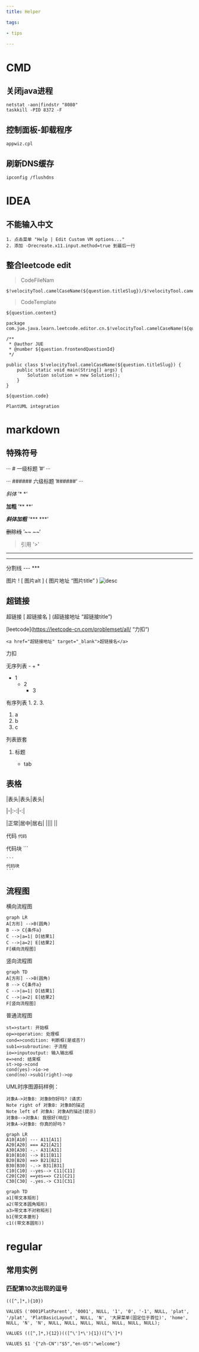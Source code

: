 ```yaml
---
title: Helper

tags:

- tips

---
```


# CMD

## 关闭java进程

```
netstat -aon|findstr "8080"
taskkill -PID 8372 -F
```

## 控制面板-卸载程序

```
appwiz.cpl
```

## 刷新DNS缓存

```
ipconfig /flushdns
```

# IDEA

## 不能输入中文

```
1. 点击菜单 "Help | Edit Custom VM options..."
2. 添加 -Drecreate.x11.input.method=true 到最后一行
```

## 整合leetcode edit

> CodeFileNam

```
$!velocityTool.camelCaseName(${question.titleSlug})/$!velocityTool.camelCaseName(${question.titleSlug})
```

> CodeTemplate

```
${question.content}

package com.jue.java.learn.leetcode.editor.cn.$!velocityTool.camelCaseName(${question.titleSlug});

/**
 * @author JUE
 * @number ${question.frontendQuestionId}
 */

public class $!velocityTool.camelCaseName(${question.titleSlug}) {
    public static void main(String[] args) {
        Solution solution = new Solution();
    }
}

${question.code}
```

```PlantUML integration ```

# markdown

## 特殊符号

··· # 一级标题 ’#‘ ···

··· ###### 六级标题 ’######‘ ···

*斜体* ’* *‘

**加粗** ’** **‘

***斜体加粗***  '*** ***'

~~删除线~~ ’~~ ~~‘

> 引用 '>'

---

***

分割线 --- ***

图片 ! [ 图片alt ] ( 图片地址
“图片title” ) ![desc](https://ss0.bdstatic.com/70cFvHSh_Q1YnxGkpoWK1HF6hhy/it/u=702257389,1274025419&fm=27&gp=0.jpg "title")

## 超链接

超链接 [ 超链接名 ] (超链接地址 “超链接title”)

[leetcode](https://leetcode-cn.com/problemset/all/  “力扣“)

```
<a href="超链接地址" target="_blank">超链接名</a>
```

<a herf="https://leetcode-cn.com/problemset/all/" target="_blank">力扣</a>

无序列表 - + *

- 1
    + 2
        * 3

有序列表 1. 2. 3.

1. a
2. b
3. c

列表嵌套

1. 标题

    * tab

## 表格

|表头|表头|表头|

|-|:-:|-:|

|正常|居中|居右| |||| ||

代码 `代码`

代码块 ```

````
​```
代码块
​```
````

## 流程图

横向流程图

```mermaid
graph LR
A[方形] -->B(圆角)
B --> C{条件a}
C -->|a=1| D[结果1]
C -->|a=2| E[结果2]
F[横向流程图]
```

竖向流程图

```mermaid
graph TD
A[方形] -->B(圆角)
B --> C{条件a}
C -->|a=1| D[结果1]
C -->|a=2| E[结果2]
F[竖向流程图]
```

普通流程图

```flow
st=>start: 开始框
op=>operation: 处理框
cond=>condition: 判断框(是或否?)
sub1=>subroutine: 子流程
io=>inputoutput: 输入输出框
e=>end: 结束框
st->op->cond
cond(yes)->io->e
cond(no)->sub1(right)->op
```

UML时序图源码样例：

```sequence
对象A->对象B: 对象B你好吗?（请求）
Note right of 对象B: 对象B的描述
Note left of 对象A: 对象A的描述(提示)
对象B-->对象A: 我很好(响应)
对象A->对象B: 你真的好吗？
```

```mermaid
graph LR
A10[A10] --- A11[A11]
A20[A20] === A21[A21]
A30[A30] -.- A31[A31]
B10[B10] --> B11[B11]
B20[B20] ==> B21[B21]
B30[B30] -.-> B31[B31]
C10[C10] --yes--> C11[C11]
C20[C20] ==yes==> C21[C21]
C30[C30] -.yes.-> C31[C31]
```

```mermaid
graph TD
a1[带文本矩形]
a2(带文本圆角矩形)
a3>带文本不对称矩形]
b1{带文本菱形}
c1((带文本圆形))
```

# regular

## 常用实例

### 匹配第10次出现的逗号

```
(([^,]*,){10})
```

```
VALUES ('0001PlatParent', '0001', NULL, '1', '0', '-1', NULL, 'plat', '/plat', 'PlatBasicLayout', NULL, 'N', '大屏菜单(固定位于首位)', 'home', NULL, 'N', 'N', NULL, NULL, NULL, NULL, NULL, NULL, NULL);

VALUES (([^,]*,){12})(([^\']*\'){1})([^\']*)

VALUES $1 '{"zh-CN":"$5","en-US":"welcome"}

```
